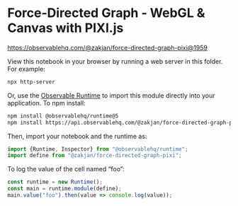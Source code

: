 # Force-Directed Graph - WebGL & Canvas with PIXI.js

https://observablehq.com/@zakjan/force-directed-graph-pixi@1959

View this notebook in your browser by running a web server in this folder. For
example:

~~~sh
npx http-server
~~~

Or, use the [Observable Runtime](https://github.com/observablehq/runtime) to
import this module directly into your application. To npm install:

~~~sh
npm install @observablehq/runtime@5
npm install https://api.observablehq.com/@zakjan/force-directed-graph-pixi@1959.tgz?v=3
~~~

Then, import your notebook and the runtime as:

~~~js
import {Runtime, Inspector} from "@observablehq/runtime";
import define from "@zakjan/force-directed-graph-pixi";
~~~

To log the value of the cell named “foo”:

~~~js
const runtime = new Runtime();
const main = runtime.module(define);
main.value("foo").then(value => console.log(value));
~~~
